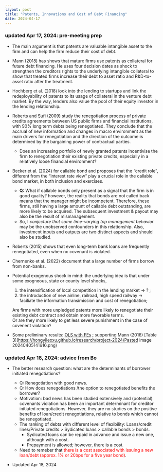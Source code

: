 ```yaml
---
layout: post
title: "Patents, Innovations and Cost of Debt Financing"
date: 2024-04-17
---
```


### updated Apr 17, 2024: pre-meeting prep 
-	The main argument is that patents are valuable intangible asset to the firm and can help the firm reduce their cost of debt. 

-	Mann (2018) has shows that mature firms use patents as collateral for future debt financing. He uses four decision dates as shock to strengthen the creditors rights to the underlying intangible collateral to show that treated firms increase their debt to asset ratio and R&D-to-asset ratio after the treatment. 

-	Hochberg et al. (2018) look into the lending to startups and link the redeployability of patents to its usage of collateral in the venture debt market. By the way, lenders also value the pool of their equity investor in the lending relationship. 

-	Roberts and Sufi (2009) study the renegotiation process of private credits agreements between US public firms and financial institutions, with 90% long term debts being renegotiated. They conclude that the accrual of new information and changes in macro environment as the main drivers for renegotiation and the direction of the outcome is determined by the bargaining power of contractual parties.

    *	Does an increasing portfolio of newly granted patents incentivise the firm to renegotiation their existing private credits, especially in a relatively loose financial environment? 

-	Becker et al. (2024) for callable bond and proposes that the “credit role”, different from the “interest rate view” play a crucial role in the callable bond market, in both inclusion and exercises.

    - **Q:** What if callable bonds only present as a signal that the firm is in good quality? however, the reality that bonds are not called back means that the manager might be incompetent. Therefore, these firms, still having a large amount of callable debt outstanding, are more likely to be acquired. The subsequent investment & payout may also be the result of mismanagement.
    - So, I _conjecture that some time-varying top management behavior_ may be the unobserved confounders in this relationship. Also, investment inputs and outputs are two distinct aspects and should also be studied.

- Roberts (2015) shows that even long-term bank loans are frequently renegotiated, even when no covenant is violated.

- Chernenko et al. (2022) document that a large number of firms borrow from non-banks.

- Potential exogenous shock in mind: the underlying idea is that under some exogneous, state or county level shocks,
  
  1. the intensification of local competition in the lending market -> ? ; 
  2. the introduction of new airline, railroad, high speed railway -> faciliate the information transimission and cost of renegotiation;
  
  Are firms with more unpledged patents more likely to renegotiate their existing debt contract and obtain more favorable terms.<br>
  Or are they more likely to get less severe punishment in the case of covenent violation?

- Some preliminary results: [OLS with FEs](https://hongyileoxu.github.io/research/project-2024/leverage_innovation.html) ; supporting Mann (2018) [Table 3](https://hongyileoxu.github.io/research/project-2024/Pasted image 20240405141616.png) <br>
<!-- <img src="https://hongyileoxu.github.io/research/project-2024/Pasted image 20240405141616.png" width="200"> --> 

### updated Apr 18, 2024: advice from Bo
-   The better research question: what are the determinants of borrower initiated renegotiations?

    -   Q: Renegotiation with good news.
    -   Q: How does renegotiations /the option to renegotiated benefits the borrower? 
    -   Motivation: bad news has been studied extensively and (potential) covenants violation has been an important determinant for creditor initiated renegotiations. However, they are no studies on the positive benefits of loan/credit renegotiations, relative to bonds which cannot be renegotiated.
    -   The ranking of debts with different level of flexibility: Loans/credit lines/Private credits > Sydicated loans > callable bonds > bonds.
          -   Sydicated loans can be repaid in advance and issue a new one, although with a cost.
          -   Prepayment is allowed; however, there is a cost. 
    -   Need to remeber that <span style="color:red;">there is a cost associated with issuing a new loan/debt (approx. 1% or 20bps for a five year bond)</span>. 


*   Updated Apr 18, 2024  
  
